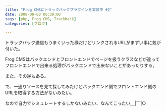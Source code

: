 ```yaml
---
title: "Frog CMSにトラックバックプラグインを実装中 #2"
date: 2008-09-03 00:39:00
tags: [php, Frog CMS, Trackback]
categories: [ブログ]

---
```


トラックバック送信もうまくいった様だけどリンクされるURLがまずい事に気が付いた。

Frog CMSはバックエンドとフロントエンドでページを扱うクラスなどが違ってフロントエンドで出来る処理がバックエンドで出来ないことがあったりする。

また、その逆もある。

で、一通りソースを見て探してみたけどバックエンド側でフロントエンド側のURLを取得する方法がないみたい。

なので自力でシミュレートするしかないみたい、なんてこったい＿|￣|○
